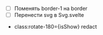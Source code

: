 - [ ] Поменять border-1 на border
- [ ] Перенести svg в Svg.svelte
- class:rotate-180={isShow} redact